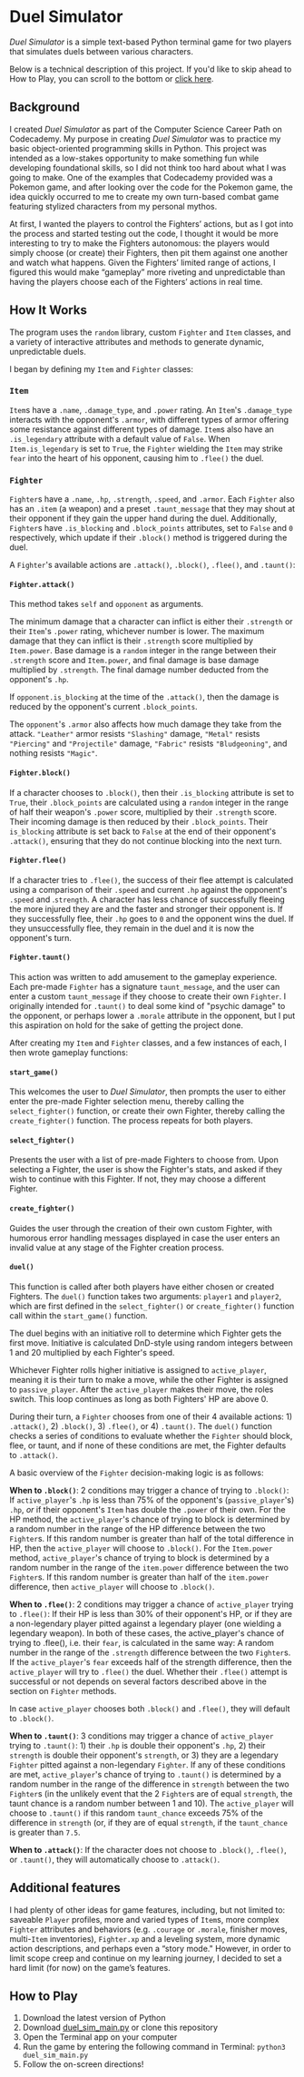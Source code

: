# Duel Simulator
_Duel Simulator_ is a simple text-based Python terminal game for two players that simulates duels between various characters.

Below is a technical description of this project. If you'd like to skip ahead to How to Play, you can scroll to the bottom or [click here](#how-to-play).

## Background
I created _Duel Simulator_ as part of the Computer Science Career Path on Codecademy. My purpose in creating _Duel Simulator_ was to practice my basic object-oriented programming skills in Python. This project was intended as a low-stakes opportunity to make something fun while developing foundational skills, so I did not think too hard about what I was going to make. One of the examples that Codecademy provided was a Pokemon game, and after looking over the code for the Pokemon game, the idea quickly occurred to me to create my own turn-based combat game featuring stylized characters from my personal mythos.

At first, I wanted the players to control the Fighters’ actions, but as I got into the process and started testing out the code, I thought it would be more interesting to try to make the Fighters autonomous: the players would simply choose (or create) their Fighters, then pit them against one another and watch what happens. Given the Fighters’ limited range of actions, I figured this would make “gameplay” more riveting and unpredictable than having the players choose each of the Fighters’ actions in real time.

## How It Works
The program uses the ``random`` library, custom ``Fighter`` and ``Item`` classes, and a variety of interactive attributes and methods to generate dynamic, unpredictable duels.

I began by defining my ``Item`` and ``Fighter`` classes: 

### ``Item``
``Item``s have a ``.name``, ``.damage_type``, and ``.power`` rating. An ``Item``'s ``.damage_type`` interacts with the opponent's ``.armor``, with different types of armor offering some resistance against different types of damage. ``Item``s also have an ``.is_legendary`` attribute with a default value of ``False``. When ``Item.is_legendary`` is set to ``True``, the ``Fighter`` wielding the ``Item`` may strike ``fear`` into the heart of his opponent, causing him to ``.flee()`` the duel.

### ``Fighter``
``Fighter``s have a ``.name``, ``.hp``, ``.strength``, ``.speed``, and ``.armor``. Each ``Fighter`` also has an ``.item`` (a weapon) and a preset ``.taunt_message`` that they may shout at their opponent if they gain the upper hand during the duel. Additionally, ``Fighter``s have ``.is_blocking`` and ``.block_points`` attributes, set to ``False`` and ``0`` respectively, which update if their ``.block()`` method is triggered during the duel.

A ``Fighter``'s available actions are ``.attack()``, ``.block()``, ``.flee()``, and ``.taunt()``:

#### ``Fighter.attack()``
This method takes ``self`` and ``opponent`` as arguments. 

The minimum damage that a character can inflict is either their ``.strength`` or their ``Item``'s ``.power`` rating, whichever number is lower. The maximum damage that they can inflict is their ``.strength`` score multiplied by ``Item.power``. Base damage is a ``random`` integer in the range between their ``.strength`` score and ``Item.power``, and final damage is base damage multiplied by ``.strength``. The final damage number deducted from the opponent's ``.hp``. 

If ``opponent.is_blocking`` at the time of the ``.attack()``, then the damage is reduced by the opponent's current ``.block_points``.

The ``opponent``'s ``.armor`` also affects how much damage they take from the attack. ``"Leather"`` armor resists ``"Slashing"`` damage, ``"Metal"`` resists `"Piercing"` and `"Projectile"` damage, `"Fabric"` resists `"Bludgeoning"`, and nothing resists `"Magic"`.

#### `Fighter.block()`
If a character chooses to `.block()`, then their `.is_blocking` attribute is set to `True`, their `.block_points` are calculated using a `random` integer in the range of half their weapon's `.power` score, multiplied by their `.strength` score. Their incoming damage is then reduced by their `.block_points`. Their `is_blocking` attribute is set back to `False` at the end of their opponent's `.attack()`, ensuring that they do not continue blocking into the next turn.

#### `Fighter.flee()`
If a character tries to `.flee()`, the success of their flee attempt is calculated using a comparison of their `.speed` and current `.hp` against the opponent's `.speed` and .`strength`. A character has less chance of successfully fleeing the more injured they are and the faster and stronger their opponent is. If they successfully flee, their `.hp` goes to `0` and the opponent wins the duel. If they unsuccessfully flee, they remain in the duel and it is now the opponent's turn.

#### `Fighter.taunt()`
This action was written to add amusement to the gameplay experience. Each pre-made `Fighter` has a signature `taunt_message`, and the user can enter a custom `taunt_message` if they choose to create their own `Fighter`. I originally intended for `.taunt()` to deal some kind of "psychic damage" to the opponent, or perhaps lower a `.morale` attribute in the opponent, but I put this aspiration on hold for the sake of getting the project done.

After creating my `Item` and `Fighter` classes, and a few instances of each, I then wrote gameplay functions:

#### `start_game()`
This welcomes the user to _Duel Simulator_, then prompts the user to either enter the pre-made Fighter selection menu, thereby calling the `select_fighter()` function, or create their own Fighter, thereby calling the `create_fighter()` function. The process repeats for both players.

#### `select_fighter()`
Presents the user with a list of pre-made Fighters to choose from. Upon selecting a Fighter, the user is show the Fighter's stats, and asked if they wish to continue with this Fighter. If not, they may choose a different Fighter.

#### `create_fighter()`
Guides the user through the creation of their own custom Fighter, with humorous error handling messages displayed in case the user enters an invalid value at any stage of the Fighter creation process.

#### `duel()`
This function is called after both players have either chosen or created Fighters. The `duel()` function takes two arguments: `player1` and `player2`, which are first defined in the `select_fighter()` or `create_fighter()` function call within the `start_game()` function.

The duel begins with an initiative roll to determine which Fighter gets the first move. Initiative is calculated DnD-style using random integers between 1 and 20 multiplied by each Fighter's speed.

Whichever Fighter rolls higher initiative is assigned to `active_player`, meaning it is their turn to make a move, while the other Fighter is assigned to `passive_player`. After the `active_player` makes their move, the roles switch. This loop continues as long as both Fighters' HP are above 0.

During their turn, a `Fighter` chooses from one of their 4 available actions: 1) `.attack()`, 2) `.block()`, 3) `.flee()`, or 4) `.taunt()`. The `duel()` function checks a series of conditions to evaluate whether the `Fighter` should block, flee, or taunt, and if none of these conditions are met, the Fighter defaults to `.attack()`. 

A basic overview of the `Fighter` decision-making logic is as follows:

**When to `.block()`**: 2 conditions may trigger a chance of trying to `.block()`: If `active_player`'s `.hp` is less than 75% of the opponent's (`passive_player`'s) `.hp`, _or_ if their opponent's `Item` has double the `.power` of their own. For the HP method, the `active_player`'s chance of trying to block is determined by a random number in the range of the HP difference between the two `Fighter`s. If this random number is greater than half of the total difference in HP, then the `active_player` will choose to `.block()`. For the `Item.power` method, `active_player`'s chance of trying to block is determined by a random number in the range of the `item.power` difference between the two `Fighter`s. If this random number is greater than half of the `item.power` difference, then `active_player` will choose to `.block()`.

**When to `.flee()`**: 2 conditions may trigger a chance of `active_player` trying to `.flee()`: If their HP is less than 30% of their opponent's HP, or if they are a non-legendary player pitted against a legendary player (one wielding a legendary weapon). In both of these cases, the active_player's chance of trying to .flee(), i.e. their `fear`, is calculated in the same way: A random number in the range of the `.strength` difference between the two `Fighter`s. If the `active_player`'s `fear` exceeds half of the strength difference, then the `active_player` will try to `.flee()` the duel. Whether their `.flee()` attempt is successful or not depends on several factors described above in the section on `Fighter` methods.

In case `active_player` chooses both `.block()` and `.flee()`, they will default to `.block()`.

**When to `.taunt()`**: 3 conditions may trigger a chance of `active_player` trying to `.taunt()`: 1) their `.hp` is double their opponent's `.hp`, 2) their `strength` is double their opponent's `strength`, or 3) they are a legendary `Fighter` pitted against a non-legendary `Fighter`. If any of these conditions are met, `active_player`'s chance of trying to `.taunt()` is determined by a random number in the range of the difference in `strength` between the two `Fighter`s (in the unlikely event that the 2 `Fighter`s are of equal `strength`, the taunt chance is a random number between 1 and 10). The `active_player` will choose to `.taunt()` if this random `taunt_chance` exceeds 75% of the difference in `strength` (or, if they are of equal `strength`, if the `taunt_chance` is greater than `7.5`.

**When to `.attack()`**: If the character does not choose to `.block()`, `.flee()`, or `.taunt()`, they will automatically choose to `.attack()`.

## Additional features
I had plenty of other ideas for game features, including, but not limited to: saveable ``Player`` profiles, more and varied types of ``Item``s, more complex ``Fighter`` attributes and behaviors (e.g. `.courage` or `.morale`, finisher moves, multi-`Item` inventories), ``Fighter.xp`` and a leveling system, more dynamic action descriptions, and perhaps even a “story mode." However, in order to limit scope creep and continue on my learning journey, I decided to set a hard limit (for now) on the game’s features.

## How to Play
1. Download the latest version of Python
2. Download [duel_sim_main.py]((https://github.com/garminson/duel_simulator/blob/main/duel_sim_main.py)) or clone this repository
3. Open the Terminal app on your computer
4. Run the game by entering the following command in Terminal: `python3 duel_sim_main.py`
5. Follow the on-screen directions!
